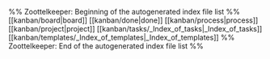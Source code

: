 %% Zoottelkeeper: Beginning of the autogenerated index file list  %%
 [[kanban/board|board]]
 [[kanban/done|done]]
 [[kanban/process|process]]
 [[kanban/project|project]]
 [[kanban/tasks/_Index_of_tasks|_Index_of_tasks]]
 [[kanban/templates/_Index_of_templates|_Index_of_templates]]
%% Zoottelkeeper: End of the autogenerated index file list  %%
